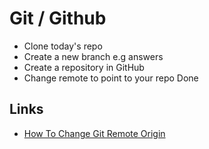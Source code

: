 # Git / Github

- Clone today's repo
- Create a new branch e.g answers
- Create a repository in GitHub
- Change remote to point to your repo
Done
## Links

- [How To Change Git Remote Origin](https://devconnected.com/how-to-change-git-remote-origin/)
